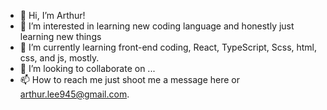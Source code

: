 - 👋 Hi, I’m Arthur!
- 👀 I’m interested in learning new coding language and honestly just learning new things
- 🌱 I’m currently learning front-end coding, React, TypeScript, Scss, html, css, and js, mostly. 
- 💞️ I’m looking to collaborate on ...
- 📫 How to reach me just shoot me a message here or arthur.lee945@gmail.com.

